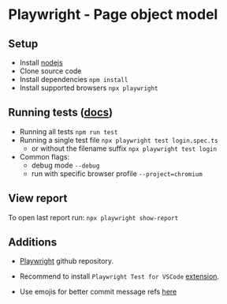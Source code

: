 # Playwright - Page object model

## Setup

- Install [nodejs](https://nodejs.org/en/)
- Clone source code
- Install dependencies `npm install`
- Install supported browsers `npx playwright`

## Running tests ([docs](https://playwright.dev/docs/running-tests))

- Running all tests `npm run test`
- Running a single test file `npx playwright test login.spec.ts`
  - or without the filename suffix `npx playwright test login`
- Common flags:
  - debug mode `--debug`
  - run with specific browser profile `--project=chromium`

## View report

To open last report run: `npx playwright show-report`

## Additions

- [Playwright](https://github.com/microsoft/playwright) github repository.

- Recommend to install `Playwright Test for VSCode` [extension](https://marketplace.visualstudio.com/items?itemName=ms-playwright.playwright).

- Use emojis for better commit message refs [here](https://dev.to/babakks/emojis-for-better-git-commit-messages-52fa)

